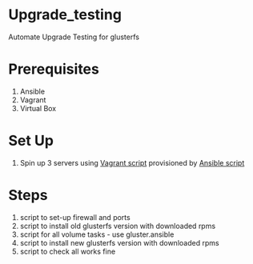 # Upgrade_testing
Automate Upgrade Testing for glusterfs

# Prerequisites
1. Ansible
2. Vagrant
3. Virtual Box

# Set Up
1. Spin up 3 servers using [Vagrant script](Vagrantfile) provisioned by [Ansible script](provision.yaml)

# Steps
1. script to set-up firewall and ports
2. script to install old glusterfs version with downloaded rpms
3. script for all volume tasks - use gluster.ansible
4. script to install new glusterfs version with downloaded rpms
5. script to check all works fine
